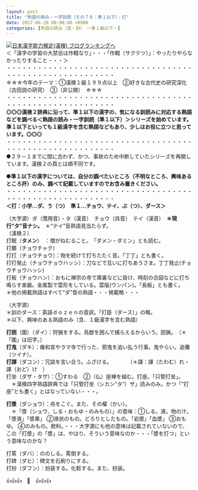 ```yaml
---
layout: post
title: "熟語の読み・一字訓読（その７８：準１以下）：打"
date: 2017-06-28 00:00:00 +0900
categories: [熟語の読み（音・訓）　ー準１級以下－]
---
```


[![](/syuusyuu9701/assets/images/熟語の読み・一字訓読（その７８：準１以下）：打-br_c_3028_1.gif)](http://blog.with2.net/link.php?1659096:3028 "日本漢字能力検定(漢検) ブログランキングへ")[日本漢字能力検定(漢検) ブログランキングへ](http://blog.with2.net/link.php?1659096:3028)  
＜「漢字の学習の大禁忌は作輟なり」・・・「作輟（サクテツ）」：やったりやらなかったりすること・・・＞  
・・・・・・・・・・・・・・・・・・・・・・・・・・・・・・・・・・・・・・・・・・・・・・・・・・・・・・・・・  
☆☆☆今年のテーマ：①漢検１級１９９点以上　②好きな古代史の研究深化（古田説の研究）　③（非公開）　☆☆☆　　  
・・・・・・・・・・・・・・・・・・・・・・・・・・・・・・・・・・・・・・・・・・・・・・・・・・・・・・・・・  
**◎◎◎漢検２辞典に沿って、準１以下の漢字の、気になる訓読みに対応する熟語などを調べる＜熟語の読み・一字訓読（準１以下）＞シリーズを始めています。準１以下といっても１級漢字を含む熟語などもあり、少しはお役に立つと思っています。◎◎◎**  
・・・・・・・・・・・・・・・・・・・・・・・・・・・・・・・・・・・・・・・・・・・・・・・・・・・・・・・・・  
●２９－１までに間に合わず、かつ、事故のため中断していたシリーズを再開しています。漢検２の頁とは順不同です。  
  
**●準１以下の漢字については、自分の調べたいところ（不明なところ、興味あるところ抔）のみ、調べて記載していますのでお含み置きください。**  
・・・・・・・・・・・・・・・・・・・・・・・・・・・・・・・・・・・・・・・・・・・・・・・・・・・・・・・・・  
**＜打：小学…ダ、う（つ）　準１…チョウ、テイ、ぶ（つ）、ダース＞**  
  
（大字源）ダ（慣用音）・タ（漢音）　チョウ（呉音）　テイ（漢音）　**＊現行“タ”音ナシ。**　＊“テイ”音熟語見当たらず。  
（漢検２）  
打眠（**タメン**）　：僧がねむること。　「ダメン・ダミン」とも読む。　　  
打擲（チョウチャク）  
打打（チョウチョウ）：物を続けて打ちたたく音。「丁丁」とも書く。  
打打発止（チョウチョウハッシ）：刀などで互いに打ちあうさま。丁丁発止(チョウチョウハッシ)  
打板（チョウハン）：おもに禅宗の寺で庫裏などに掛け、時刻の合図などに打ち鳴らす楽器。金属製で雲形をしている。雲版(ウンパン)。「長板」とも書く。  
＊他の掲載熟語はすべて“ダ”音の熟語・・・掲載略・・・  
  
（大字源）  
＊訓のダース：英語ｄｏｚｅｎの音訳。「打臣（ダース）」の略。  
＊以下、興味のある熟語のみ（含、１級漢字を含む熟語）  
  
**打囲**（圍）（ダイ）：狩猟をする。鳥獣を囲んで捕らえるからいう。田猟。　（＊「圍」は旧字。）  
**打鬼**（ダキ）：雍和宮やラマ寺で行った、邪鬼を追い払う行事。鬼やらい。追儺（ツイナ）。  
**打諢**（ダコン）：冗談を言い合う。ふざける。　　　　（＊諢：諢（たわむ）れ・諢（おど）け　）  
打坐（ダザ・タザ）：①すわる　②（仏）座禅を組む。打座。「只管打坐」。  
　＊漢検四字熟語辞典では「只管打坐（シカン“タ”）ザ」読みのみ。かつ「“打座”とも書く」とはなっていない・・・。  
  
**打漿**（ダショウ）：舟をこぐ。また、その櫂（かい）。  
　＊「漿（ショウ、しる・おもゆ・のみもの）」の意味：①しる。液。物の汁。「漿液」「漿果」 ②液状のもの。どろりとしたもの。「岩漿」「血漿」 ③おもゆ。 ④のみもの。飲料。・・・大字源にも他の意味は記載されていないので、この「打漿」の「漿」は、やはり、そういう意味なのか・・・「漿を打つ」という意味なのかな？  
  
打罵（ダバ）：ののしる。罵倒する。  
打碑（ダヒ）：碑文を石刷りにする。  
打扮（ダフン）：扮装する。化粧する。また、扮装。  
  
👍👍👍　🐔　👍👍👍